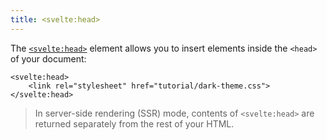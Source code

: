 ```yaml
---
title: <svelte:head>
---
```


The [`<svelte:head>`]($docs#template-syntax-svelte-head) element allows you to insert elements inside the `<head>` of your document:

```svelte
<svelte:head>
	<link rel="stylesheet" href="tutorial/dark-theme.css">
</svelte:head>
```

> In server-side rendering (SSR) mode, contents of `<svelte:head>` are returned separately from the rest of your HTML.
